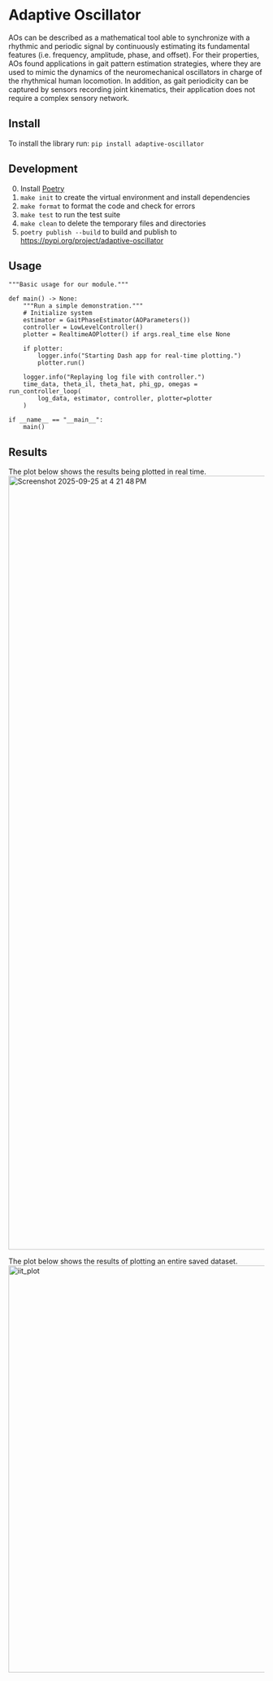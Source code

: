 # Adaptive Oscillator
AOs can be described as a mathematical tool able to synchronize with a rhythmic and periodic signal by continuously estimating its fundamental features (i.e. frequency, amplitude, phase, and offset). For their properties, AOs found applications in gait pattern estimation strategies, where they are used to mimic the dynamics of the neuromechanical oscillators in charge of the rhythmical human locomotion. In addition, as gait periodicity can be captured by sensors recording joint kinematics, their application does not require a complex sensory network.

## Install
To install the library run: `pip install adaptive-oscillator`

## Development
0. Install [Poetry](https://python-poetry.org/docs/#installing-with-the-official-installer)
1. `make init` to create the virtual environment and install dependencies
2. `make format` to format the code and check for errors
3. `make test` to run the test suite
4. `make clean` to delete the temporary files and directories
5. `poetry publish --build` to build and publish to https://pypi.org/project/adaptive-oscillator


## Usage
```
"""Basic usage for our module."""

def main() -> None:
    """Run a simple demonstration."""
    # Initialize system
    estimator = GaitPhaseEstimator(AOParameters())
    controller = LowLevelController()
    plotter = RealtimeAOPlotter() if args.real_time else None

    if plotter:
        logger.info("Starting Dash app for real-time plotting.")
        plotter.run()

    logger.info("Replaying log file with controller.")
    time_data, theta_il, theta_hat, phi_gp, omegas = run_controller_loop(
        log_data, estimator, controller, plotter=plotter
    )

if __name__ == "__main__":
    main()
```

## Results
The plot below shows the results being plotted in real time.
<img width="1491" height="1521" alt="Screenshot 2025-09-25 at 4 21 48 PM" src="https://github.com/user-attachments/assets/bd593195-ae56-4f48-97dd-728f58ae1dae" />

The plot below shows the results of plotting an entire saved dataset.
<img width="1500" height="800" alt="iit_plot" src="https://github.com/user-attachments/assets/25463eb0-8bcd-4935-8d53-d33c4e290a91" />
